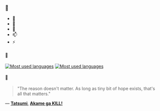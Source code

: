 ### 👋

- 🔭
- 🌱
- 💬
- 📫
- ⚡

#### 🧏

[![Most used languages](https://github-readme-stats-aynah.vercel.app/api/top-langs/?username=aynh&theme=solarized-dark&langs_count=6&layout=compact&hide_title=true)](https://github.com/anuraghazra/github-readme-stats#gh-dark-mode-only)
[![Most used languages](https://github-readme-stats-aynah.vercel.app/api/top-langs/?username=aynh&theme=solarized-light&langs_count=6&layout=compact&hide_title=true)](https://github.com/anuraghazra/github-readme-stats#gh-light-mode-only)

#### 💬

> "The reason doesn't matter. As long as tiny bit of hope exists, that's all that matters."

&mdash; [**Tatsumi**](https://myanimelist.net/character.php?q=Tatsumi&cat=character), [**Akame ga KILL!**](https://myanimelist.net/search/all?q=Akame%20ga%20KILL!&cat=all)
